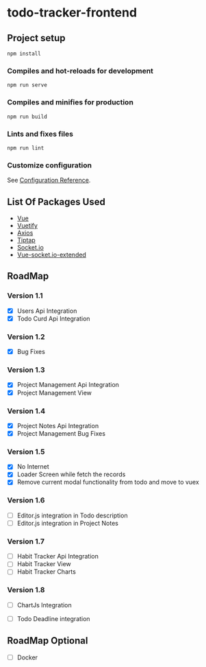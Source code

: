 # todo-tracker-frontend

## Project setup
```
npm install
```

### Compiles and hot-reloads for development
```
npm run serve
```

### Compiles and minifies for production
```
npm run build
```

### Lints and fixes files
```
npm run lint
```

### Customize configuration
See [Configuration Reference](https://cli.vuejs.org/config/).

## List Of Packages Used 

* [Vue](https://vuejs.org/)
* [Vuetify](https://vuetifyjs.com/en/)
* [Axios](https://github.com/axios/axios)
* [Tiptap](https://tiptap.dev/)
* [Socket.io](https://socket.io/)
* [Vue-socket.io-extended](https://github.com/probil/vue-socket.io-extended)




## RoadMap 

### Version 1.1
- [x] Users Api Integration 
- [x] Todo Curd Api Integration
### Version 1.2
- [x] Bug Fixes 
### Version 1.3
- [X] Project Management Api Integration
- [X] Project Management View
### Version 1.4
- [X] Project Notes Api Integration
- [X] Project Management Bug Fixes
### Version 1.5
- [X] No Internet  
- [X] Loader Screen while fetch the records
- [X] Remove current modal functionality from todo and move to vuex
### Version 1.6
- [ ] Editor.js integration in Todo description 
- [ ] Editor.js integration in Project Notes
### Version 1.7
- [ ] Habit Tracker Api Integration
- [ ] Habit Tracker View 
- [ ] Habit Tracker Charts 
### Version 1.8
- [ ] ChartJs Integration 
- [ ] Todo Deadline integration 



## RoadMap Optional
- [ ] Docker  